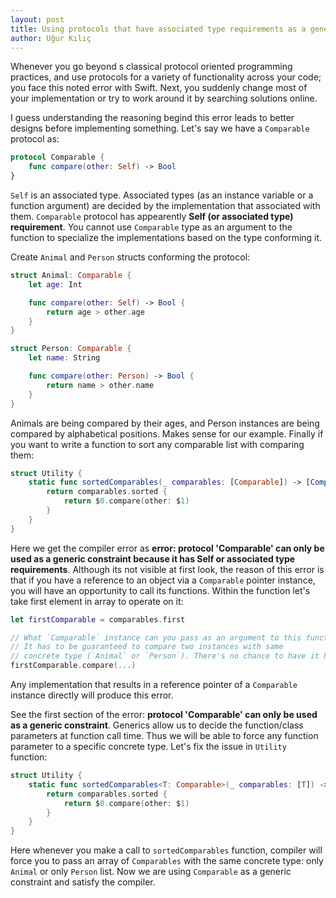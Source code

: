 ```yaml
---
layout: post
title: Using protocols that have associated type requirements as a generic constraint 
author: Uğur Kılıç
---
```


Whenever you go beyond s classical protocol oriented programming practices, and use protocols for a variety of functionality across your code; you face this noted error with Swift. Next, you suddenly change most of your implementation or try to work around it by searching solutions online.

I guess understanding the reasoning begind this error leads to better designs before implementing something. Let's say we have a `Comparable` protocol as: 

```swift
protocol Comparable {
    func compare(other: Self) -> Bool
}
```

`Self` is an associated type. Associated types (as an instance variable or a function argument) are decided by the implementation that associated with them. `Comparable` protocol has appearently **Self (or associated type) requirement**. You cannot use `Comparable` type as an argument to the function to specialize the implementations based on the type conforming it.

Create `Animal` and `Person` structs conforming the protocol:

```swift
struct Animal: Comparable {
    let age: Int

    func compare(other: Self) -> Bool {
        return age > other.age
    }
}

struct Person: Comparable {
    let name: String

    func compare(other: Person) -> Bool {
        return name > other.name
    }
}
```

Animals are being compared by their ages, and Person instances are being compared by alphabetical positions. 
Makes sense for our example. Finally if you want to write a function to sort any comparable list with comparing them:

```swift
struct Utility {
    static func sortedComparables(_ comparables: [Comparable]) -> [Comparable] {
        return comparables.sorted {
            return $0.compare(other: $1)
        }
    }
}
```

Here we get the compiler error as **error: protocol 'Comparable' can only be used as a generic constraint because it has Self or associated type requirements**. Although its not visible at first look, the reason of this error is that if you have a reference to an object via a `Comparable` pointer instance, you will have an opportunity to call its functions. Within the function let's take first element in array to operate on it:

```swift
let firstComparable = comparables.first

// What `Comparable` instance can you pass as an argument to this function? 
// It has to be guaranteed to compare two instances with same 
// concrete type (`Animal` or `Person`). There's no chance to have it here!
firstComparable.compare(...)
```

Any implementation that results in a reference pointer of a `Comparable` instance directly will produce this error.

See the first section of the error: **protocol 'Comparable' can only be used as a generic constraint**. Generics allow us to decide the function/class parameters at function call time. Thus we will be able to force any function parameter to a specific concrete type. Let's fix the issue in `Utility` function:

```swift
struct Utility {
    static func sortedComparables<T: Comparable>(_ comparables: [T]) -> [T] {
        return comparables.sorted {
            return $0.compare(other: $1)
        }
    }
}
```

Here whenever you make a call to `sortedComparables` function, compiler will force you to pass an array of `Comparables` with the same concrete type: only `Animal` or only `Person` list. Now we are using `Comparable` as a generic constraint and satisfy the compiler.
